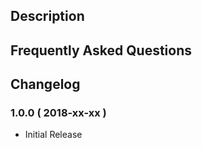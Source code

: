

## Description 


## Frequently Asked Questions 


## Changelog 


### 1.0.0 ( 2018-xx-xx ) 
* Initial Release

